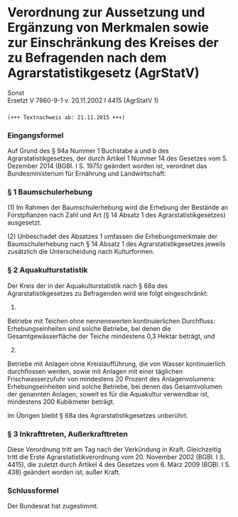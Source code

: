 Verordnung zur Aussetzung und Ergänzung von Merkmalen sowie zur Einschränkung des Kreises der zu Befragenden nach dem Agrarstatistikgesetz (AgrStatV)
=====================================================================================================================================================

Sonst  
Ersetzt V 7860-9-1 v. 20.11.2002 I 4415 (AgrStatV 1)

### 

```
(+++ Textnachweis ab: 21.11.2015 +++)
```

### Eingangsformel

Auf Grund des § 94a Nummer 1 Buchstabe a und b des Agrarstatistikgesetzes, der durch Artikel 1 Nummer 14 des Gesetzes vom 5. Dezember 2014 (BGBl. I S. 1975) geändert worden ist, verordnet das Bundesministerium für Ernährung und Landwirtschaft:

### § 1 Baumschulerhebung

(1) Im Rahmen der Baumschulerhebung wird die Erhebung der Bestände an Forstpflanzen nach Zahl und Art (§ 14 Absatz 1 des Agrarstatistikgesetzes) ausgesetzt.

(2) Unbeschadet des Absatzes 1 umfassen die Erhebungsmerkmale der Baumschulerhebung nach § 14 Absatz 1 des Agrarstatistikgesetzes jeweils zusätzlich die Unterscheidung nach Kulturformen.

### § 2 Aquakulturstatistik

Der Kreis der in der Aquakulturstatistik nach § 68a des Agrarstatistikgesetzes zu Befragenden wird wie folgt eingeschränkt:

1.  
Betriebe mit Teichen ohne nennenswerten kontinuierlichen Durchfluss: Erhebungseinheiten sind solche Betriebe, bei denen die Gesamtgewässerfläche der Teiche mindestens 0,3 Hektar beträgt, und

2.  
Betriebe mit Anlagen ohne Kreislaufführung, die von Wasser kontinuierlich durchflossen werden, sowie mit Anlagen mit einer täglichen Frischwasserzufuhr von mindestens 20 Prozent des Anlagenvolumens: Erhebungseinheiten sind solche Betriebe, bei denen das Gesamtvolumen der genannten Anlagen, soweit es für die Aquakultur verwendbar ist, mindestens 200 Kubikmeter beträgt.

Im Übrigen bleibt § 68a des Agrarstatistikgesetzes unberührt.

### § 3 Inkrafttreten, Außerkrafttreten

Diese Verordnung tritt am Tag nach der Verkündung in Kraft. Gleichzeitig tritt die Erste Agrarstatistikverordnung vom 20. November 2002 (BGBl. I S. 4415), die zuletzt durch Artikel 4 des Gesetzes vom 6. März 2009 (BGBl. I S. 438) geändert worden ist, außer Kraft.

### Schlussformel

Der Bundesrat hat zugestimmt.
